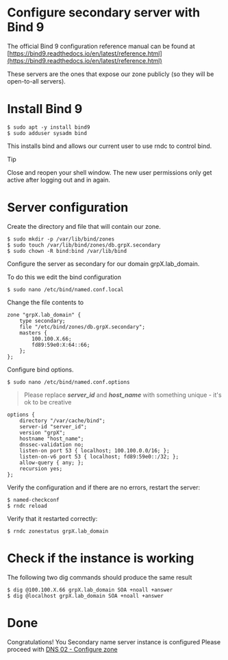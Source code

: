 # Configure secondary server with Bind 9

The official Bind 9 configuration reference manual can be found at 
[https://bind9.readthedocs.io/en/latest/reference.html](https://bind9.readthedocs.io/en/latest/reference.html)

These servers are the ones that expose our zone publicly (so they will be open-to-all servers).

# Install Bind 9

```
$ sudo apt -y install bind9
$ sudo adduser sysadm bind
```

This installs bind and allows our current user to use rndc to control bind.

> [!TIP]
> Close and reopen your shell window. The new user permissions only get active after logging out and in again.

# Server configuration

Create the directory and file that will contain our zone.

```
$ sudo mkdir -p /var/lib/bind/zones
$ sudo touch /var/lib/bind/zones/db.grpX.secondary
$ sudo chown -R bind:bind /var/lib/bind
```

Configure the server as secondary for our domain grpX.lab_domain.

To do this we edit the bind configuration

```
$ sudo nano /etc/bind/named.conf.local
```

Change the file contents to

```
zone "grpX.lab_domain" {
    type secondary;
    file "/etc/bind/zones/db.grpX.secondary";
    masters { 
        100.100.X.66; 
        fd89:59e0:X:64::66;
    };
};
```

Configure bind options.

```
$ sudo nano /etc/bind/named.conf.options
```

> Please replace ***server_id*** and ***host_name*** with something unique - it's ok to be creative

```
options {
    directory "/var/cache/bind";
    server-id "server_id";
    version "grpX";
    hostname "host_name";
    dnssec-validation no;
    listen-on port 53 { localhost; 100.100.0.0/16; };
    listen-on-v6 port 53 { localhost; fd89:59e0::/32; };
    allow-query { any; };
    recursion yes;
};
```

Verify the configuration and if there are no errors, restart the server:

```
$ named-checkconf
$ rndc reload
```

Verify that it restarted correctly:

```
$ rndc zonestatus grpX.lab_domain 
```

# Check if the instance is working

The following two dig commands should produce the same result
```
$ dig @100.100.X.66 grpX.lab_domain SOA +noall +answer
$ dig @localhost grpX.lab_domain SOA +noall +answer
``` 

# Done

Congratulations! You Secondary name server instance is configured
Please proceed with [DNS 02 - Configure zone](DNS%2002%20-%20Configure%20zone.md#setting-up-the-secondaries)
